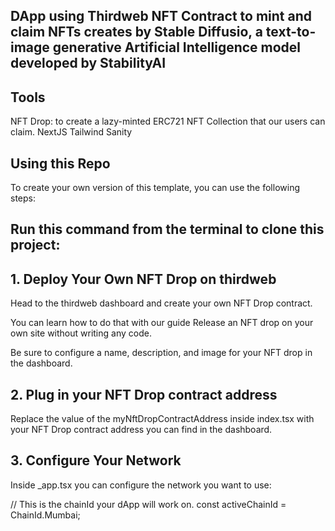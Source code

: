 
## DApp using Thirdweb NFT Contract to mint and claim NFTs creates by Stable Diffusio, a text-to-image generative Artificial Intelligence model developed by StabilityAI 

## Tools

NFT Drop: to create a lazy-minted ERC721 NFT Collection that our users can claim.
NextJS
Tailwind
Sanity

## Using this Repo

To create your own version of this template, you can use the following steps:

## Run this command from the terminal to clone this project:

## 1. Deploy Your Own NFT Drop on thirdweb

Head to the thirdweb dashboard and create your own NFT Drop contract.

You can learn how to do that with our guide Release an NFT drop on your own site without writing any code.

Be sure to configure a name, description, and image for your NFT drop in the dashboard.

## 2. Plug in your NFT Drop contract address
Replace the value of the myNftDropContractAddress inside index.tsx with your NFT Drop contract address you can find in the dashboard.

## 3. Configure Your Network
Inside _app.tsx you can configure the network you want to use:

// This is the chainId your dApp will work on.
const activeChainId = ChainId.Mumbai;
